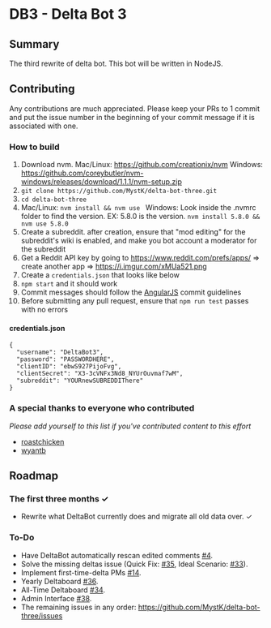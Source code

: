 # DB3 - Delta Bot 3
## Summary
The third rewrite of delta bot. This bot will be written in NodeJS.

## Contributing
Any contributions are much appreciated. Please keep your PRs to 1 commit and put the issue number in the beginning of your commit message if it is associated with one.
### How to build
1. Download nvm. Mac/Linux: https://github.com/creationix/nvm Windows: https://github.com/coreybutler/nvm-windows/releases/download/1.1.1/nvm-setup.zip
1. `git clone https://github.com/MystK/delta-bot-three.git`
1. `cd delta-bot-three`
1. Mac/Linux: `nvm install && nvm use ` Windows: Look inside the .nvmrc folder to find the version. EX: 5.8.0 is the version. `nvm install 5.8.0 && nvm use 5.8.0`
1. Create a subreddit.  after creation, ensure that "mod editing" for the subreddit's wiki is enabled, and make you bot account a moderator for the subreddit
1. Get a Reddit API key by going to https://www.reddit.com/prefs/apps/ => create another app => https://i.imgur.com/xMUa521.png
1. Create a `credentials.json` that looks like below
1. `npm start` and it should work
1. Commit messages should follow the [AngularJS](https://github.com/angular/angular.js/blob/master/CONTRIBUTING.md#commit) commit guidelines
1. Before submitting any pull request, ensure that `npm run test` passes with no errors

#### credentials.json
````
{
  "username": "DeltaBot3",
  "password": "PASSWORDHERE",
  "clientID": "ebwS927PijoFvg",
  "clientSecret": "X3-3cVNFx3Nd8_NYUrOuvmaf7wM",
  "subreddit": "YOURnewSUBREDDIThere"
}
````

### A special thanks to everyone who contributed
_Please add yourself to this list if you've contributed content to this effort_
* [roastchicken](https://github.com/roastchicken)
* [wyantb](https://github.com/wyantb)

## Roadmap
### The first three months ✓
* Rewrite what DeltaBot currently does and migrate all old data over. ✓

### To-Do
* Have DeltaBot automatically rescan edited comments [#4](https://github.com/MystK/delta-bot-three/issues/4).
* Solve the missing deltas issue (Quick Fix: [#35](https://github.com/MystK/delta-bot-three/issues/35), Ideal Scenario: [#33](https://github.com/MystK/delta-bot-three/issues/33)).
* Implement first-time-delta PMs [#14](https://github.com/MystK/delta-bot-three/issues/14).
* Yearly Deltaboard [#36](https://github.com/MystK/delta-bot-three/issues/36).
* All-Time Deltaboard [#34](https://github.com/MystK/delta-bot-three/issues/34).
* Admin Interface [#38](https://github.com/MystK/delta-bot-three/issues/38).
* The remaining issues in any order: https://github.com/MystK/delta-bot-three/issues
